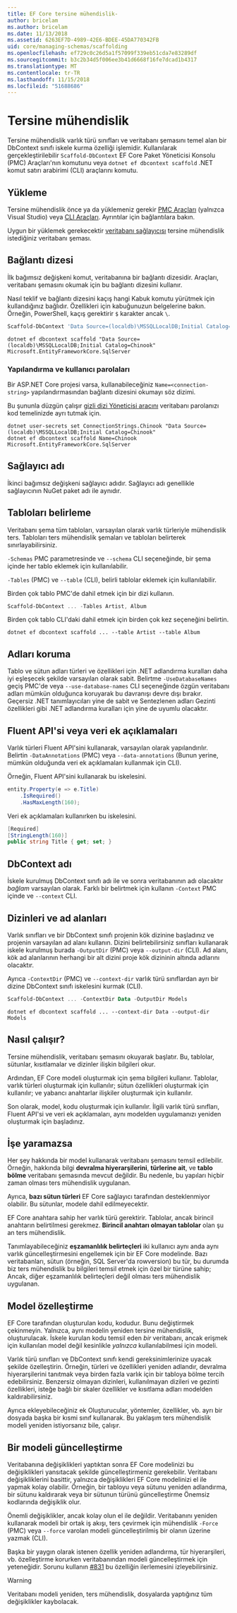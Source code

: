 ```yaml
---
title: EF Core tersine mühendislik-
author: bricelam
ms.author: bricelam
ms.date: 11/13/2018
ms.assetid: 6263EF7D-4989-42E6-BDEE-45DA770342FB
uid: core/managing-schemas/scaffolding
ms.openlocfilehash: ef729c0c26d5a1f57099f339eb51cda7e83289df
ms.sourcegitcommit: b3c2b34d5f006ee3b41d6668f16fe7dcad1b4317
ms.translationtype: MT
ms.contentlocale: tr-TR
ms.lasthandoff: 11/15/2018
ms.locfileid: "51688686"
---
```

# <a name="reverse-engineering"></a>Tersine mühendislik

Tersine mühendislik varlık türü sınıfları ve veritabanı şemasını temel alan bir DbContext sınıfı iskele kurma özelliği işlemidir. Kullanılarak gerçekleştirilebilir `Scaffold-DbContext` EF Core Paket Yöneticisi Konsolu (PMC) Araçları'nın komutunu veya `dotnet ef dbcontext scaffold` .NET komut satırı arabirimi (CLI) araçlarını komutu.

## <a name="installing"></a>Yükleme

Tersine mühendislik önce ya da yüklemeniz gerekir [PMC Araçları](xref:core/miscellaneous/cli/powershell) (yalnızca Visual Studio) veya [CLI Araçları](xref:core/miscellaneous/cli/dotnet). Ayrıntılar için bağlantılara bakın.

Uygun bir yüklemek gerekecektir [veritabanı sağlayıcısı](xref:core/providers/index) tersine mühendislik istediğiniz veritabanı şeması.

## <a name="connection-string"></a>Bağlantı dizesi

İlk bağımsız değişkeni komut, veritabanına bir bağlantı dizesidir. Araçları, veritabanı şemasını okumak için bu bağlantı dizesini kullanır.

Nasıl teklif ve bağlantı dizesini kaçış hangi Kabuk komutu yürütmek için kullandığınız bağlıdır. Özellikleri için kabuğunuzun belgelerine bakın. Örneğin, PowerShell, kaçış gerektirir `$` karakter ancak `\`.

``` powershell
Scaffold-DbContext 'Data Source=(localdb)\MSSQLLocalDB;Initial Catalog=Chinook' Microsoft.EntityFrameworkCore.SqlServer
```

``` Console
dotnet ef dbcontext scaffold "Data Source=(localdb)\MSSQLLocalDB;Initial Catalog=Chinook" Microsoft.EntityFrameworkCore.SqlServer
```

### <a name="configuration-and-user-secrets"></a>Yapılandırma ve kullanıcı parolaları

Bir ASP.NET Core projesi varsa, kullanabileceğiniz `Name=<connection-string>` yapılandırmasından bağlantı dizesini okumayı söz dizimi.

Bu şununla düzgün çalışır [gizli dizi Yöneticisi aracını](https://docs.microsoft.com/aspnet/core/security/app-secrets#secret-manager) veritabanı parolanızı kod temelinizde ayrı tutmak için.

``` Console
dotnet user-secrets set ConnectionStrings.Chinook "Data Source=(localdb)\MSSQLLocalDB;Initial Catalog=Chinook"
dotnet ef dbcontext scaffold Name=Chinook Microsoft.EntityFrameworkCore.SqlServer
```

## <a name="provider-name"></a>Sağlayıcı adı

İkinci bağımsız değişkeni sağlayıcı adıdır. Sağlayıcı adı genellikle sağlayıcının NuGet paket adı ile aynıdır.

## <a name="specifying-tables"></a>Tabloları belirleme

Veritabanı şema tüm tabloları, varsayılan olarak varlık türleriyle mühendislik ters. Tabloları ters mühendislik şemaları ve tabloları belirterek sınırlayabilirsiniz.

`-Schemas` PMC parametresinde ve `--schema` CLI seçeneğinde, bir şema içinde her tablo eklemek için kullanılabilir.

`-Tables` (PMC) ve `--table` (CLI), belirli tablolar eklemek için kullanılabilir.

Birden çok tablo PMC'de dahil etmek için bir dizi kullanın.

``` powershell
Scaffold-DbContext ... -Tables Artist, Album
```

Birden çok tablo CLI'daki dahil etmek için birden çok kez seçeneğini belirtin.

``` Console
dotnet ef dbcontext scaffold ... --table Artist --table Album
```

## <a name="preserving-names"></a>Adları koruma

Tablo ve sütun adları türleri ve özellikleri için .NET adlandırma kuralları daha iyi eşleşecek şekilde varsayılan olarak sabit. Belirtme `-UseDatabaseNames` geçiş PMC'de veya `--use-database-names` CLI seçeneğinde özgün veritabanı adları mümkün olduğunca koruyarak bu davranışı devre dışı bırakır. Geçersiz .NET tanımlayıcıları yine de sabit ve Sentezlenen adları Gezinti özellikleri gibi .NET adlandırma kuralları için yine de uyumlu olacaktır.

## <a name="fluent-api-or-data-annotations"></a>Fluent API'si veya veri ek açıklamaları

Varlık türleri Fluent API'sini kullanarak, varsayılan olarak yapılandırılır. Belirtin `-DataAnnotations` (PMC) veya `--data-annotations` (Bunun yerine, mümkün olduğunda veri ek açıklamaları kullanmak için CLI).

Örneğin, Fluent API'sini kullanarak bu iskelesini.

``` csharp
entity.Property(e => e.Title)
    .IsRequired()
    .HasMaxLength(160);
```

Veri ek açıklamaları kullanırken bu iskelesini.

``` csharp
[Required]
[StringLength(160)]
public string Title { get; set; }
```

## <a name="dbcontext-name"></a>DbContext adı

İskele kurulmuş DbContext sınıfı adı ile ve sonra veritabanının adı olacaktır *bağlam* varsayılan olarak. Farklı bir belirtmek için kullanın `-Context` PMC içinde ve `--context` CLI.

## <a name="directories-and-namespaces"></a>Dizinleri ve ad alanları

Varlık sınıfları ve bir DbContext sınıfı projenin kök dizinine başladınız ve projenin varsayılan ad alanı kullanın. Dizini belirtebilirsiniz sınıfları kullanarak iskele kurulmuş burada `-OutputDir` (PMC) veya `--output-dir` (CLI). Ad alanı, kök ad alanlarının herhangi bir alt dizini proje kök dizininin altında adlarını olacaktır.

Ayrıca `-ContextDir` (PMC) ve `--context-dir` varlık türü sınıflardan ayrı bir dizine DbContext sınıfı iskelesini kurmak (CLI).

``` powershell
Scaffold-DbContext ... -ContextDir Data -OutputDir Models
```

``` Console
dotnet ef dbcontext scaffold ... --context-dir Data --output-dir Models
```

## <a name="how-it-works"></a>Nasıl çalışır?

Tersine mühendislik, veritabanı şemasını okuyarak başlatır. Bu, tablolar, sütunlar, kısıtlamalar ve dizinler ilişkin bilgileri okur.

Ardından, EF Core modeli oluşturmak için şema bilgileri kullanır. Tablolar, varlık türleri oluşturmak için kullanılır; sütun özellikleri oluşturmak için kullanılır; ve yabancı anahtarlar ilişkiler oluşturmak için kullanılır.

Son olarak, model, kodu oluşturmak için kullanılır. İlgili varlık türü sınıfları, Fluent API'si ve veri ek açıklamaları, aynı modelden uygulamanızı yeniden oluşturmak için başladınız.

## <a name="what-doesnt-work"></a>İşe yaramazsa

Her şey hakkında bir model kullanarak veritabanı şemasını temsil edilebilir. Örneğin, hakkında bilgi **devralma hiyerarşilerini**, **türlerine ait**, ve **tablo bölme** veritabanı şemasında mevcut değildir. Bu nedenle, bu yapıları hiçbir zaman olması ters mühendislik uygulanan.

Ayrıca, **bazı sütun türleri** EF Core sağlayıcı tarafından desteklenmiyor olabilir. Bu sütunlar, modele dahil edilmeyecektir.

EF Core anahtara sahip her varlık türü gerektirir. Tablolar, ancak birincil anahtarın belirtilmesi gerekmez. **Birincil anahtarı olmayan tablolar** olan şu an ters mühendislik.

Tanımlayabileceğiniz **eşzamanlılık belirteçleri** iki kullanıcı aynı anda aynı varlık güncelleştirmesini engellemek için bir EF Core modelinde. Bazı veritabanları, sütun (örneğin, SQL Server'da rowversion) bu tür, bu durumda biz ters mühendislik bu bilgileri temsil etmek için özel bir türüne sahip; Ancak, diğer eşzamanlılık belirteçleri değil olması ters mühendislik uygulanan.

## <a name="customizing-the-model"></a>Model özelleştirme

EF Core tarafından oluşturulan kodu, kodudur. Bunu değiştirmek çekinmeyin. Yalnızca, aynı modelin yeniden tersine mühendislik, oluşturulacak. İskele kurulan kodu temsil eden *bir* veritabanı, ancak erişmek için kullanılan model değil kesinlikle *yalnızca* kullanılabilmesi için modeli.

Varlık türü sınıfları ve DbContext sınıfı kendi gereksinimlerinize uyacak şekilde özelleştirin. Örneğin, türleri ve özellikleri yeniden adlandır, devralma hiyerarşilerini tanıtmak veya birden fazla varlık için bir tabloya bölme tercih edebilirsiniz. Benzersiz olmayan dizinleri, kullanılmayan dizileri ve gezinti özellikleri, isteğe bağlı bir skaler özellikler ve kısıtlama adları modelden kaldırabilirsiniz.

Ayrıca ekleyebileceğiniz ek Oluşturucular, yöntemler, özellikler, vb. ayrı bir dosyada başka bir kısmi sınıf kullanarak. Bu yaklaşım ters mühendislik modeli yeniden istiyorsanız bile, çalışır.

## <a name="updating-the-model"></a>Bir modeli güncelleştirme

Veritabanına değişiklikleri yaptıktan sonra EF Core modelinizi bu değişiklikleri yansıtacak şekilde güncelleştirmeniz gerekebilir. Veritabanı değişikliklerini basittir, yalnızca değişiklikleri EF Core modelinizi el ile yapmak kolay olabilir. Örneğin, bir tabloyu veya sütunu yeniden adlandırma, bir sütunu kaldırarak veya bir sütunun türünü güncelleştirme Önemsiz kodlarında değişiklik olur.

Önemli değişiklikler, ancak kolay olun el ile değildir. Veritabanını yeniden kullanarak modeli bir ortak iş akışı, ters çevirmek için mühendislik `-Force` (PMC) veya `--force` varolan modeli güncelleştirilmiş bir olanın üzerine yazmak (CLI).

Başka bir yaygın olarak istenen özellik yeniden adlandırma, tür hiyerarşileri, vb. özelleştirme korurken veritabanından modeli güncelleştirmek için yeteneğidir. Sorunu kullanın [#831](https://github.com/aspnet/EntityFrameworkCore/issues/831) bu özelliğin ilerlemesini izleyebilirsiniz.

> [!WARNING]
> Veritabanı modeli yeniden, ters mühendislik, dosyalarda yaptığınız tüm değişiklikler kaybolacak.
